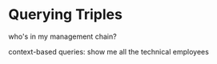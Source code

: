 # Querying Triples

who's in my management chain? 

context-based queries: show me all the technical employees

